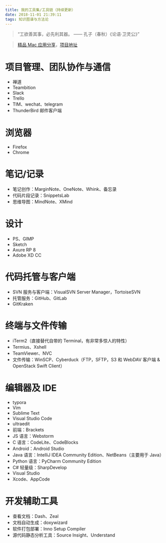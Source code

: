 ```yaml
---
title: 我的工具集/工具链（持续更新）
date: 2018-11-01 21:39:11
tags: 知识图谱与方法论
---
```

> “工欲善其事，必先利其器。  —— 孔子（春秋）《论语·卫灵公》”

> [精品 Mac 应用分享](http://wangchujiang.com/awesome-mac/index.zh.html)，[项目地址](https://github.com/jaywcjlove/awesome-mac)

# 项目管理、团队协作与通信
- 禅道
- Teambition
- Slack
- Trello
- TIM、wechat、telegram
- ThunderBird 邮件客户端

# 浏览器
- Firefox
- Chrome

# 笔记/记录
- 笔记创作：MarginNote、OneNote、Whink、备忘录
- 代码片段记录：SnippetsLab
- 思维导图：MindNote、XMind

# 设计
- PS、GIMP
- Sketch
- Axure RP 8 
- Adobe XD CC

# 代码托管与客户端
- SVN 服务与客户端：VisualSVN Server Manager，TortoiseSVN
- 托管服务：GitHub、GitLab
- GitKraken

# 终端与文件传输
- iTerm2（直接替代自带的 Terminal，有非常多惊人的特性）
- Termius、Xshell
- TeamViewer、NVC
- 文件传输：WinSCP、Cyberduck（FTP，SFTP，S3 和 WebDAV 客户端 & OpenStack Swift Client）

# 编辑器及 IDE
- typora
- Vim
- Sublime Text
- Visual Studio Code
- ultraedit
- 前端：Brackets
- JS 语言：Webstorm
- C 语言：CodeLite、CodeBlocks
- Android：Android Studio
- Java 语言：IntelliJ IDEA Community Edition、NetBeans（主要用于 Java）
- Python 语言：PyCharm Community Edition
- C# 轻量级：SharpDevelop
- Visual Studio
- Xcode、AppCode

# 开发辅助工具
- 查看文档：Dash、Zeal
- 文档自动生成：doxywizard
- 软件打包部署：Inno Setup Compiler
- 源代码静态分析工具：Source Insight、Understand